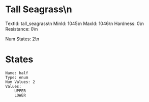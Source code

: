 # Tall Seagrass\n
TextId: tall_seagrass\n
MinId: 1045\n
MaxId: 1046\n
Hardness: 0\n
Resistance: 0\n

Num States: 2\n
# States
```
Name: half
Type: enum
Num Values: 2
Values:
    UPPER
    LOWER
```